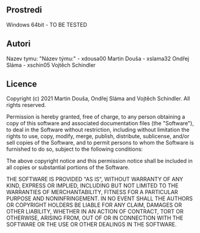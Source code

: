 Prostredi
---------

Windows 64bit - TO BE TESTED

Autori
------

Nazev tymu: "Název týmu:"
	- xdousa00 Martin Douša
	- xslama32 Ondřej Sláma
	- xschin05 Vojtěch Schindler
	
Licence
-------

Copyright (c) 2021 Martin Douša, Ondřej Sláma and Vojtěch Schindler. All rights reserved.

Permission is hereby granted, free of charge, to any person obtaining a copy
of this software and associated documentation files (the "Software"), to deal
in the Software without restriction, including without limitation the rights
to use, copy, modify, merge, publish, distribute, sublicense, and/or sell
copies of the Software, and to permit persons to whom the Software is
furnished to do so, subject to the following conditions:

The above copyright notice and this permission notice shall be included in
all copies or substantial portions of the Software.

THE SOFTWARE IS PROVIDED "AS IS", WITHOUT WARRANTY OF ANY KIND, EXPRESS OR
IMPLIED, INCLUDING BUT NOT LIMITED TO THE WARRANTIES OF MERCHANTABILITY,
FITNESS FOR A PARTICULAR PURPOSE AND NONINFRINGEMENT. IN NO EVENT SHALL THE
AUTHORS OR COPYRIGHT HOLDERS BE LIABLE FOR ANY CLAIM, DAMAGES OR OTHER
LIABILITY, WHETHER IN AN ACTION OF CONTRACT, TORT OR OTHERWISE, ARISING FROM,
OUT OF OR IN CONNECTION WITH THE SOFTWARE OR THE USE OR OTHER DEALINGS IN
THE SOFTWARE.
